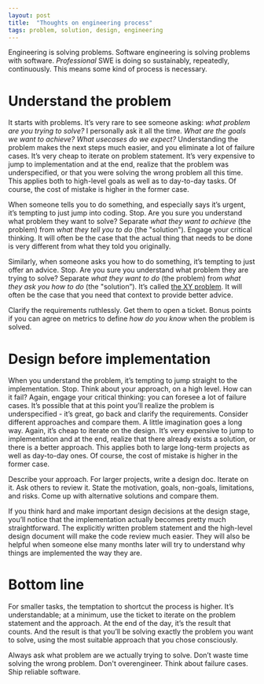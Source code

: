 ```yaml
---
layout: post
title:  "Thoughts on engineering process"
tags: problem, solution, design, engineering
---
```


Engineering is solving problems. Software engineering is solving problems with software. *Professional* SWE is doing so sustainably, repeatedly, continuously. This means some kind of process is necessary.

# Understand the problem

It starts with problems. It’s very rare to see someone asking: *what problem are you trying to solve?* I personally ask it all the time. *What are the goals we want to achieve?* *What usecases do we expect?* Understanding the problem makes the next steps much easier, and you eliminate a lot of failure cases. It’s very cheap to iterate on problem statement. It’s very expensive to jump to implementation and at the end, realize that the problem was underspecified, or that you were solving the wrong problem all this time.
This applies both to high-level goals as well as to day-to-day tasks. Of course, the cost of mistake is higher in the former case.

When someone tells you to do something, and especially says it’s urgent, it’s tempting to just jump into coding. Stop. Are you sure you understand what problem they want to solve? Separate *what they want to achieve* (the problem) from *what they tell you to do* (the "solution"). Engage your critical thinking. It will often be the case that the actual thing that needs to be done is very different from what they told you originally.

Similarly, when someone asks you how to do something, it’s tempting to just offer an advice. Stop. Are you sure you understand what problem they are trying to solve? Separate *what they want to do* (the problem) from *what they ask you how to do* (the "solution”). It’s called [the XY problem](https://en.wikipedia.org/wiki/XY_problem). It will often be the case that you need that context to provide better advice.

Clarify the requirements ruthlessly. Get them to open a ticket. Bonus points if you can agree on metrics to define *how do you know* when the problem is solved.

# Design before implementation

When you understand the problem, it’s tempting to jump straight to the implementation. Stop. Think about your approach, on a high level. How can it fail? Again, engage your critical thinking: you can foresee a lot of failure cases. It’s possible that at this point you’ll realize the problem is underspecified - it’s great, go back and clarify the requirements. Consider different approaches and compare them. A little imagination goes a long way. Again, it’s cheap to iterate on the design. It’s very expensive to jump to implementation and at the end, realize that there already exists a solution, or there is a better approach.
This applies both to large long-term projects as well as day-to-day ones. Of course, the cost of mistake is higher in the former case.

Describe your approach. For larger projects, write a design doc. Iterate on it. Ask others to review it. State the motivation, goals, non-goals, limitations, and risks. Come up with alternative solutions and compare them.

If you think hard and make important design decisions at the design stage, you’ll notice that the implementation actually becomes pretty much straightforward. The explicitly written problem statement and the high-level design document will make the code review much easier. They will also be helpful when someone else many months later will try to understand why things are implemented the way they are.

# Bottom line
For smaller tasks, the temptation to shortcut the process is higher. It’s understandable; at a minimum, use the ticket to iterate on the problem statement and the approach. At the end of the day, it’s the result that counts. And the result is that you’ll be solving exactly the problem you want to solve, using the most suitable approach that you chose consciously.

Always ask what problem are we actually trying to solve. Don’t waste time solving the wrong problem. Don't overengineer. Think about failure cases. Ship reliable software.
